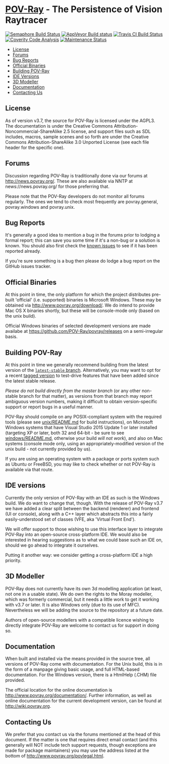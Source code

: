 [POV-Ray](http://www.povray.org/) - The Persistence of Vision Raytracer
=======================================================================

[![Semaphore Build Status](https://semaphoreci.com/api/v1/pov-ray/povray/branches/master/shields_badge.svg?label=Semaphore)](https://semaphoreci.com/pov-ray/povray  "Semaphore: Ubuntu 14.04 LTE 64-bit with gcc 4.8")
[![AppVeyor Build status](https://img.shields.io/appveyor/ci/c-lipka/povray-exwy4.svg?label=appveyor)](https://ci.appveyor.com/project/c-lipka/povray-exwy4 "AppVeyor: Windows Server 2012 with Visual Studio 2015")
[![Travis CI Build Status](https://img.shields.io/travis/POV-Ray/povray.svg?label=travis%20ci)](https://travis-ci.org/POV-Ray/povray "Travis CI: Ubuntu 12.04 LTE 64-bit with gcc 4.6; OS X 10.11 with clang 4.2")
[![Coverity Code Analysis](https://scan.coverity.com/projects/269/badge.svg)](https://scan.coverity.com/projects/pov-ray "Coverity: Static Code Analysis")
[![Maintenance Status](https://img.shields.io/maintenance/yes/2018.svg)](README.md "Last edited 2018-05-22")

- [License](#license)
- [Forums](#forums)
- [Bug Reports](#bug-reports)
- [Official Binaries](#official-binaries)
- [Building POV-Ray](#building-pov-ray)
- [IDE Versions](#ide-versions)
- [3D Modeller](#3d-modeller)
- [Documentation](#documentation)
- [Contacting Us](#contacting-us)

License
--------------------------------------

As of version v3.7, the source for POV-Ray is licensed under the AGPL3. The documentation is under the
Creative Commons Attribution-Noncommercial-ShareAlike 2.5 license, and support files such
as SDL includes, macros, sample scenes and so forth are under the Creative Commons Attribution-ShareAlike
3.0 Unported License (see each file header for the specific one).

Forums
--------------------------------------

Discussion regarding POV-Ray is traditionally done via our forums at http://news.povray.org/.
These are also available via NNTP at news://news.povray.org/ for those preferring that.

Please note that the POV-Ray developers do not monitor all forums regularly. The ones we
tend to check most frequently are povray.general, povray.windows and povray.unix.

Bug Reports
--------------------------------------

It's generally a good idea to mention a bug in the forums prior to lodging a formal
report; this can save you some time if it's a non-bug or a solution is known. You
should also first check the [known issues](https://github.com/POV-Ray/povray/issues)
to see if it has been reported already.

If you're sure something is a bug then please do lodge a bug report on the GitHub issues tracker.

Official Binaries
--------------------------------------

At this point in time, the only platform for which the project distributes pre-built
'official' (i.e. supported) binaries is Microsoft Windows. These may be
obtained via http://www.povray.org/download/. We do intend to provide Mac OS X
binaries shortly, but these will be console-mode only (based on the unix build).

Official Windows binaries of selected development versions are made availabe at
https://github.com/POV-Ray/povray/releases on a semi-irregular basis.

Building POV-Ray
--------------------------------------

At this point in time we generally recommend building from the latest version of the
[`latest-stable` branch](https://github.com/POV-Ray/povray/tree/latest-stable). Alternatively,
you may want to opt for a recent [tagged version](https://github.com/POV-Ray/povray/tags)
to test-drive features that have been added since the latest stable release.

_Please do not build directly from the master branch_ (or any other non-stable branch
for that matter), as versions from that branch may report ambiguous version numbers,
making it difficult to obtain version-specific support or report bugs in a useful manner.

POV-Ray should compile on any POSIX-compliant system with the required tools (please see
[unix/README.md](unix/README.md) for build instructions),
on Microsoft Windows systems that have Visual Studio 2015 Update 1 or later installed (targeting
XP or later, both 32 and 64-bit - be sure to see [windows/README.md](windows/README.md),
otherwise your build _will not work_), and also on Mac systems (console mode only, using
an appropriately-modified version of the unix build - not currently provided by us).

If you are using an operating system with a package or ports system such as
Ubuntu or FreeBSD, you may like to check whether or not POV-Ray is available
via that route.

IDE versions
--------------------------------------

Currently the only version of POV-Ray with an IDE as such is the Windows build.
We do want to change that, though. With the release of POV-Ray v3.7 we have added
a clear split between the backend (renderer) and frontend (UI or console), along
with a C++ layer which abstracts this into a fairly easily-understood set of 
classes (VFE, aka 'Virtual Front End').

We will offer support to those wishing to use this interface layer to integrate
POV-Ray into an open-source cross-platform IDE. We would also be interested in
hearing suggestions as to what we could base such an IDE on, should we go ahead
to integrate it ourselves.

Putting it another way: we consider getting a cross-platform IDE a high priority.

3D Modeller
-------------------------------------

POV-Ray does not currently have its own 3d modelling application (at least, not one
in a usable state). We do own the rights to the Moray modeller, which was formerly
commercial, but it needs a little work to get it working with v3.7 or later. It is also
Windows only (due to its use of MFC). Nevertheless we will be adding the source
to the repository at a future date.

Authors of open-source modellers with a compatible licence wishing to directly
integrate POV-Ray are welcome to contact us for support in doing so.

Documentation
--------------------------------------

When built and installed via the means provided in the source tree, all versions
of POV-Ray come with documentation. For the Unix build, this is in the form of a
manpage giving basic usage, and full HTML-based documentation. For the Windows
version, there is a HtmlHelp (.CHM) file provided.

The official location for the online documentation is http://www.povray.org/documentation/.
Further information, as well as online documentation for the current development
version, can be found at http://wiki.povray.org.

Contacting Us
--------------------------------------

We prefer that you contact us via the forums mentioned at the head of this document.
If the matter is one that requires direct email contact (and this generally will NOT
include tech support requests, though exceptions are made for package maintainers)
you may use the address listed at the bottom of http://www.povray.org/povlegal.html.

